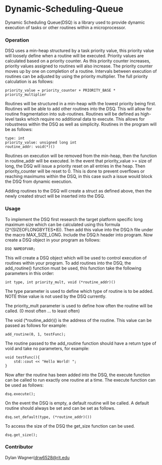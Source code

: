 # Dynamic-Scheduling-Queue
Dynamic Scheduling Queue(DSQ) is a library used to provide dynamic execution of tasks or other routines within a microprocessor. 

### Operation
DSQ uses a min-heap structured by a task priority value, this priority value will loosely define when a routine will be executed. Priority values are calculated based on a priority counter. As this priority counter increases, priority values assigned to routines will also increase. The priority counter moves up by one on completion of a routine. Intervals between execution of routines can be adjusted by using the priority multiplier. The full priority calculation is as follows:

`priority_value = priority_counter + PRIORITY_BASE * priority_multiplier`

Routines will be structured in a min-heap with the lowest priority being first. Routines will be able to add other routines into the DSQ. This will allow for routine fragmentation into sub-routines. Routines will be defined as high-level tasks which require no additional data to execute. This allows for robustness within the DSQ as well as simplicity. Routines in the program will be as follows:
```
type: int
priority_value: unsigned long int
routine_addr: void(*)()
```
Routines on execution will be removed from the min-heap, then the function in routine_addr will be executed. In the event that priority_value >= size of long, the DSQ will issue a priority reset on all entries in the heap. Then priority_counter will be reset to 0. This is done to prevent overflows or reaching maximums within the DSQ, in this case such a issue would block the DSQ from dynamic execution. 

Adding routines to the DSQ will create a struct as defined above, then the newly created struct will be inserted into the DSQ. 

### Usage

To implement the DSQ first research the target platform specific long maximum size which can be calculated using this formula (2^(SIZEOFLONGBYTES*8)). Then add this value into the DSQ.h file under the macro MAX_SIZE_LONG. Include the DSQ.h header into program. Now create a DSQ object in your program as follows:

`DSQ NAMEOFVAR;`

This will create a DSQ object which will be used to control execution of routines within your program. To add routines into the DSQ, the add_routine() function must be used, this function take the following parameters in this order: 

`int type, int priority_mult, void (*routine_addr)()`

The type parameter is used to define which type of routine is to be added. NOTE thise value is not used by the DSQ currently. 

The priority_mult parameter is used to define how often the routine will be called. (0 most often ... to least often)

The void (*routine_addr)() is the address of the routine. This value can be passed as follows for example:

`add_routine(0, 1, testFunc);`

The routine passed to the add_routine function should have a return type of void and take no parameters, for example:

```
void testFunc(){
    std::cout << "Hello World! ";
}
```

Now after the routine has been added into the DSQ, the execute function can be called to run exactly one routine at a time. The execute function can be used as follows:

`dsq.execute();`

On the event the DSQ is empty, a default routine will be called. A default routine should always be set and can be set as follows.

`dsq.set_default(type, (*routine_addr)())`

To access the size of the DSQ the get_size function can be used. 

`dsq.get_size();`

### Contributor
Dylan Wagner(drw6528@rit.edu

